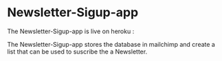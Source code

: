 # Newsletter-Sigup-app

The Newsletter-Sigup-app is live on heroku : 

The Newsletter-Sigup-app stores the database in mailchimp and create a list that can be used to suscribe the a Newsletter.
